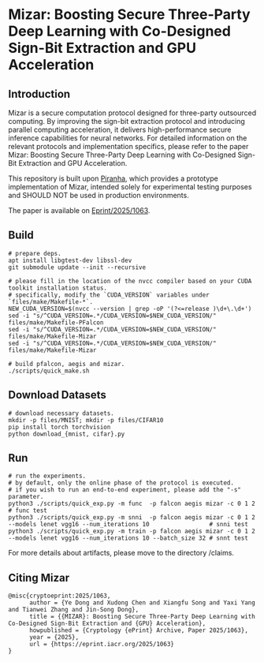 # Mizar: Boosting Secure Three-Party Deep Learning with Co-Designed Sign-Bit Extraction and GPU Acceleration


## Introduction

Mizar is a secure computation protocol designed for three-party outsourced computing. By improving the sign-bit extraction protocol and introducing parallel computing acceleration, it delivers high-performance secure inference capabilities for neural networks. For detailed information on the relevant protocols and implementation specifics, please refer to the paper Mizar: Boosting Secure Three-Party Deep Learning with Co-Designed Sign-Bit Extraction and GPU Acceleration. 

This repository is built upon [Piranha](https://github.com/ucbrise/piranha), which provides a prototype implementation of Mizar, intended solely for experimental testing purposes and SHOULD NOT be used in production environments.

The paper is available on [Eprint/2025/1063](https://eprint.iacr.org/2025/1063).


## Build

```shell
# prepare deps.
apt install libgtest-dev libssl-dev
git submodule update --init --recursive

# please fill in the location of the nvcc compiler based on your CUDA toolkit installation status. 
# specifically, modify the `CUDA_VERSION` variables under `files/make/Makefile-*`.
NEW_CUDA_VERSION=$(nvcc --version | grep -oP '(?<=release )\d+\.\d+')
sed -i "s/^CUDA_VERSION=.*/CUDA_VERSION=$NEW_CUDA_VERSION/" files/make/Makefile-PFalcon
sed -i "s/^CUDA_VERSION=.*/CUDA_VERSION=$NEW_CUDA_VERSION/" files/make/Makefile-Mizar
sed -i "s/^CUDA_VERSION=.*/CUDA_VERSION=$NEW_CUDA_VERSION/" files/make/Makefile-Mizar

# build pfalcon, aegis and mizar.
./scripts/quick_make.sh
```

## Download Datasets
```shell
# download necessary datasets.
mkdir -p files/MNIST; mkdir -p files/CIFAR10
pip install torch torchvision
python download_{mnist, cifar}.py
```

## Run
```shell
# run the experiments.
# by default, only the online phase of the protocol is executed. 
# if you wish to run an end-to-end experiment, please add the "-s" parameter.
python3 ./scripts/quick_exp.py -m func  -p falcon aegis mizar -c 0 1 2                                                          # func test
python3 ./scripts/quick_exp.py -m snni  -p falcon aegis mizar -c 0 1 2 --models lenet vgg16 --num_iterations 10                 # snni test
python3 ./scripts/quick_exp.py -m train -p falcon aegis mizar -c 0 1 2 --models lenet vgg16 --num_iterations 10 --batch_size 32 # snnt test
```
For more details about artifacts, please move to the directory /claims.

## Citing Mizar

```text
@misc{cryptoeprint:2025/1063,
      author = {Ye Dong and Xudong Chen and Xiangfu Song and Yaxi Yang and Tianwei Zhang and Jin-Song Dong},
      title = {{MIZAR}: Boosting Secure Three-Party Deep Learning with Co-Designed Sign-Bit Extraction and {GPU} Acceleration},
      howpublished = {Cryptology {ePrint} Archive, Paper 2025/1063},
      year = {2025},
      url = {https://eprint.iacr.org/2025/1063}
}
```
